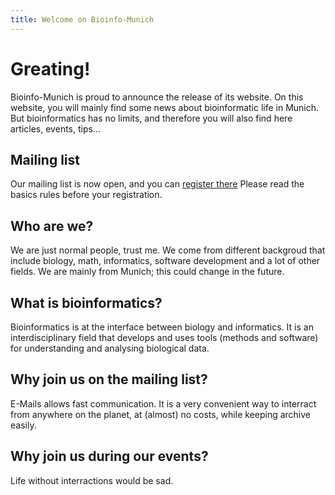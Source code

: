 ```yaml
---
title: Welcome on Bioinfo-Munich
---
```


# Greating! #

Bioinfo-Munich is proud to announce the release of its website.
On this website, you will mainly find some news about bioinformatic life in Munich.
But bioinformatics has no limits, and therefore you will also find here articles, events, tips...

## Mailing list ##
Our mailing list is now open, and you can 
[register there](https://lists.lrz.de/mailman/listinfo/bioinfo)
Please read the basics rules before your registration.

## Who are we? ##
We are just normal people, trust me.
We come from different backgroud that include biology, math, informatics, software development and a lot of other fields.
We are mainly from Munich; this could change in the future.

## What is bioinformatics? ##
Bioinformatics is at the interface between biology and informatics. 
It is an interdisciplinary field that develops and uses tools (methods and software) for understanding and analysing biological data.

## Why join us on the mailing list? ##
E-Mails allows fast communication.
It is a very convenient way to interract from anywhere on the planet, at (almost) no costs, while keeping archive easily.

## Why join us during our events? ##
Life without interractions would be sad.  
